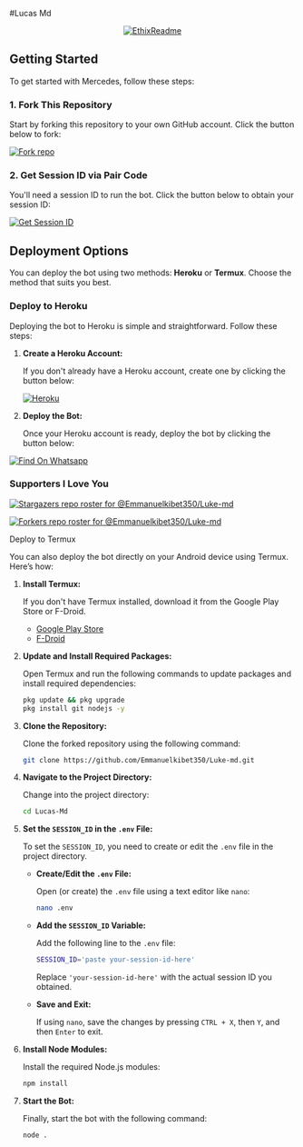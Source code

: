 































































































































































































































































































































































































































































































































































































































































































































































































































































































































































































































































































































































































































































































































































































































































































































































































































































































































































































































































































































































































































































































































































































































































































































































































































































































































































































































































































































































































































































































































































































































































































































































































































































































































































































































































































































































































































































































































































































































































































































































































































































































































































































































































































































































































































































































































































































































































































































































































































































































































































































































































































































































































































































































































































































































































































































































































































































































































































































































































































































































































































































































































































































































































































































































































































































































































































































































































































































































































































































































































































































































































































































































































































































































































































































































































































































































































































































































































































































































































































































































































































































































































































































































































































































































































































































































































































































































































































































































































































































































































































































































































































































































































































































































































































































































































































































































































































































































































































































































































































































































































































































































































































































































































































































































































































































































































































































































































































































































































































































































































































































































































































































































































































































































































































































































































































































































































































































































































































































































































































































































































































































































































































































































































































































































































































































































































































































































































































































































































































































































































































































































































































































































































































































































































































































































































































































































































































































































































































































































































































































































































































































































































































































































































































































































































































































































































































































































































































































































































































































































































































































































































































































































































































































































































































































































































































































































































































































































































































































































































































































































































































































































































































































































































































































































































































































































































































































































































































































































































































































































































































































































































































































































































































































































































































































































































































































































































































































































































































































































































































































































































































































































































































































































































































































































































































































































































































































































































































































































































































































































































































































































































































































































































































































































































































































































































































































































































































































































































































































































































































































































































































































































































































































































































































































































































































































































































































































































































































































































































































































































































































































































































































































































































































































































































































































































































































































































































































































































































































































































































































































































































































































































































































































































































































































































































































































































































































































































































































































































































































































































































































































































































































































































































































































































































































































































































































































































































































































































































































































































































































































































































































































































































































































































































































































































































































































































































































































































































































































































































































































































































































































































































































































































































































































































































































































































































































































































































































































































































































































































































































































































































































































































































































































































































































































































































































































































































































































































































































































































































































































































































































































































































































































































































































































































































































































































































































































































































































































































































































































































































































































































































































































































































































































































































































































































































































































































































































































































































































































































































































































































































































































































































































































































































































































































































































































































































































































































































































































































































































































































































































































































































































































































































































































































































































































































































































































































































































































































































































































































































































































































































































































































































































































































































































































































































































































































































































































































































































































































































































































































#Lucas Md

<p align="center">
  <a href=https://github.com/Emmanuelkibet350/Luke-md"><img src="http://readme-typing-svg.herokuapp.com?color=red&center=true&vCenter=true&multiline=false&lines=Lucas+MD+Whatsapp+Bot;Developed+by+Emmanuel;Give+star+and+forks+this+Repo+🌟" alt="EthixReadme"></a>
</p>

## Getting Started

To get started with Mercedes, follow these steps:

### 1. Fork This Repository

Start by forking this repository to your own GitHub account. Click the button below to fork:

<a href='https://github.com/Emmanuelkibet350/Luke-md/fork' target="_blank"><img alt='Fork repo' src='https://img.shields.io/badge/Fork This Repo-black?style=for-the-badge&logo=git&logoColor=white'/></a>

### 2. Get Session ID via Pair Code

You'll need a session ID to run the bot. Click the button below to obtain your session ID:

<a href='https://professional-kitty-goutammallick516-86803e18.koyeb.app' target="_blank"><img alt='Get Session ID' src='https://img.shields.io/badge/Click here to get your session id-black?style=for-the-badge&logo=opencv&logoColor=red'/></a>

## Deployment Options

You can deploy the bot using two methods: **Heroku** or **Termux**. Choose the method that suits you best.

### Deploy to Heroku

Deploying the bot to Heroku is simple and straightforward. Follow these steps:

1. **Create a Heroku Account:**

   If you don't already have a Heroku account, create one by clicking the button below:

   <a href='https://signup.heroku.com/' target="_blank"><img alt='Heroku' src='https://img.shields.io/badge/-Create-black?style=for-the-badge&logo=heroku&logoColor=red'/></a>
   
2. **Deploy the Bot:**

   Once your Heroku account is ready, deploy the bot by clicking the button below:

[![Find On Whatsapp ](https://img.shields.io/badge/➤Click-Here-red.svg)](https://dashboard.heroku.com/new?template=https://github.com/Emmanuelkibet350/Luke-md)

### Supporters I Love You
[![Stargazers repo roster for @Emmanuelkibet350/Luke-md](http://reporoster.com/stars/dark/betingrich3/Mercedes)](https://github.com/Emmanuelkibet350/Luke-md/stargazers)
     
[![Forkers repo roster for @Emmanuelkibet350/Luke-md](http://reporoster.com/forks/dark/betingrich3/Mercedes)](https://github.com/Emmanuelkibet350/Luke-md/network/members)

Deploy to Termux

You can also deploy the bot directly on your Android device using Termux. Here’s how:

1. **Install Termux:**

   If you don't have Termux installed, download it from the Google Play Store or F-Droid.

   - [Google Play Store](https://play.google.com/store/apps/details?id=com.termux)
   - [F-Droid](https://f-droid.org/en/packages/com.termux/)

2. **Update and Install Required Packages:**

   Open Termux and run the following commands to update packages and install required dependencies:

   ```bash
   pkg update && pkg upgrade
   pkg install git nodejs -y
   ```

3. **Clone the Repository:**

   Clone the forked repository using the following command:

   ```bash
   git clone https://github.com/Emmanuelkibet350/Luke-md.git
   ```

4. **Navigate to the Project Directory:**

   Change into the project directory:

   ```bash
   cd Lucas-Md
   ```

5. **Set the `SESSION_ID` in the `.env` File:**

   To set the `SESSION_ID`, you need to create or edit the `.env` file in the project directory.

   - **Create/Edit the `.env` File:**

     Open (or create) the `.env` file using a text editor like `nano`:

     ```bash
     nano .env
     ```

   - **Add the `SESSION_ID` Variable:**

     Add the following line to the `.env` file:

     ```bash
     SESSION_ID='paste your-session-id-here'
     ```

     Replace `'your-session-id-here'` with the actual session ID you obtained.

   - **Save and Exit:**

     If using `nano`, save the changes by pressing `CTRL + X`, then `Y`, and then `Enter` to exit.

6. **Install Node Modules:**

   Install the required Node.js modules:

   ```bash
   npm install
   ```

7. **Start the Bot:**

   Finally, start the bot with the following command:

   ```bash
   node .
   ```
   

